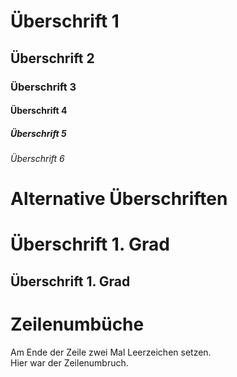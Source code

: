 # Überschrift 1
## Überschrift 2
### Überschrift 3
#### Überschrift 4
##### Überschrift 5
###### Überschrift 6

# Alternative Überschriften

Überschrift 1. Grad 
===

Überschrift 1. Grad 
---

# Zeilenumbüche

Am Ende der Zeile zwei Mal Leerzeichen setzen.    
Hier war der Zeilenumbruch.

